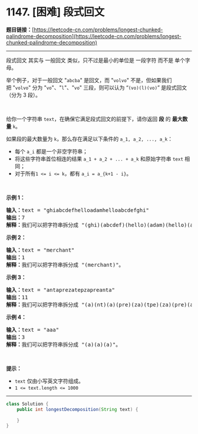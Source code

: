 # 1147. [困难] 段式回文

**题目链接：**[https://leetcode-cn.com/problems/longest-chunked-palindrome-decomposition](https://leetcode-cn.com/problems/longest-chunked-palindrome-decomposition)

---

<div class="content__1Y2H">
 <div class="notranslate">
  <p>段式回文 其实与 一般回文 类似，只不过是最小的单位是 一段字符&nbsp;而不是 单个字母。</p> 
  <p>举个例子，对于一般回文 "<code>abcba</code>" 是回文，而 "<code>volvo</code>" 不是，但如果我们把&nbsp;"<code>volvo</code>" 分为 "<code>vo</code>"、"<code>l</code>"、"<code>vo</code>" 三段，则可以认为 “<code>(vo)(l)(vo)</code>” 是段式回文（分为 3 段）。</p> 
  <p>&nbsp;</p> 
  <p>给你一个字符串&nbsp;<code>text</code>，在确保它满足段式回文的前提下，请你返回 <strong>段</strong> 的&nbsp;<strong>最大数量</strong>&nbsp;<code>k</code>。</p> 
  <p>如果段的最大数量为&nbsp;<code>k</code>，那么存在满足以下条件的&nbsp;<code>a_1, a_2, ..., a_k</code>：</p> 
  <ul> 
   <li>每个&nbsp;<code>a_i</code>&nbsp;都是一个非空字符串；</li> 
   <li>将这些字符串首位相连的结果&nbsp;<code>a_1 + a_2 + ... + a_k</code>&nbsp;和原始字符串&nbsp;<code>text</code>&nbsp;相同；</li> 
   <li>对于所有<code>1 &lt;= i &lt;= k</code>，都有&nbsp;<code>a_i = a_{k+1 - i}</code>。</li> 
  </ul> 
  <p>&nbsp;</p> 
  <p><strong>示例 1：</strong></p> 
  <pre class="language-text"><strong>输入：</strong>text = "ghiabcdefhelloadamhelloabcdefghi"
<strong>输出：</strong>7
<strong>解释：</strong>我们可以把字符串拆分成 "(ghi)(abcdef)(hello)(adam)(hello)(abcdef)(ghi)"。
</pre> 
  <p><strong>示例 2：</strong></p> 
  <pre class="language-text"><strong>输入：</strong>text = "merchant"
<strong>输出：</strong>1
<strong>解释：</strong>我们可以把字符串拆分成 "(merchant)"。
</pre> 
  <p><strong>示例 3：</strong></p> 
  <pre class="language-text"><strong>输入：</strong>text = "antaprezatepzapreanta"
<strong>输出：</strong>11
<strong>解释：</strong>我们可以把字符串拆分成 "(a)(nt)(a)(pre)(za)(tpe)(za)(pre)(a)(nt)(a)"。
</pre> 
  <p><strong>示例 4：</strong></p> 
  <pre class="language-text"><strong>输入：</strong>text = "aaa"
<strong>输出：</strong>3
<strong>解释：</strong>我们可以把字符串拆分成 "(a)(a)(a)"。
</pre> 
  <p>&nbsp;</p> 
  <p><strong>提示：</strong></p> 
  <ul> 
   <li><code>text</code>&nbsp;仅由小写英文字符组成。</li> 
   <li><code>1 &lt;= text.length &lt;= 1000</code></li> 
  </ul> 
 </div>
</div>

---

```java
class Solution {
    public int longestDecomposition(String text) {
        
    }
}
```